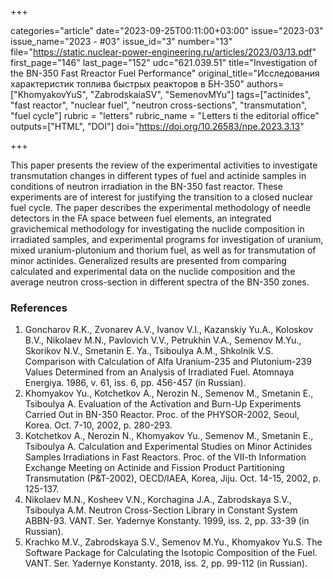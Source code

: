 +++

categories="article"
date="2023-09-25T00:11:00+03:00"
issue="2023-03"
issue_name="2023 - #03"
issue_id="3"
number="13"
file="https://static.nuclear-power-engineering.ru/articles/2023/03/13.pdf"
first_page="146"
last_page="152"
udc="621.039.51"
title="Investigation of the BN-350 Fast Rreactor Fuel Performance"
original_title="Исследования характеристик топлива быстрых реакторов в БН-350"
authors=["KhomyakovYuS", "ZabrodskaiaSV", "SemenovMYu"]
tags=["actinides", "fast reactor", "nuclear fuel", "neutron cross-sections", "transmutation", "fuel cycle"]
rubric = "letters"
rubric_name = "Letters ti the editorial office"
outputs=["HTML", "DOI"]
doi="https://doi.org/10.26583/npe.2023.3.13"

+++

This paper presents the review of the experimental activities to investigate transmutation changes in different types of fuel and actinide samples in conditions of neutron irradiation in the BN-350 fast reactor. These experiments are of interest for justifying the transition to a closed nuclear fuel cycle. The paper describes the experimental methodology of needle detectors in the FA space between fuel elements, an integrated gravichemical methodology for investigating the nuclide composition in irradiated samples, and experimental programs for investigation of uranium, mixed uranium-plutonium and thorium fuel, as well as for transmutation of minor actinides. Generalized results are presented from comparing calculated and experimental data on the nuclide composition and the average neutron cross-section in different spectra of the BN-350 zones.

### References

1. Goncharov R.K., Zvonarev A.V., Ivanov V.I., Kazanskiy Yu.A., Koloskov B.V., Nikolaev M.N., Pavlovich V.V., Petrukhin V.A., Semenov M.Yu., Skorikov N.V., Smetanin E. Ya., Tsiboulya A.M., Shkolnik V.S. Comparison with Calculation of Alfa Uranium-235 and Plutonium-239 Values Determined from an Analysis of Irradiated Fuel. Atomnaya Energiya. 1986, v. 61, iss. 6, pp. 456-457 (in Russian).
2. Khomyakov Yu., Kotchetkov A., Nerozin N., Semenov M., Smetanin E., Tsiboulya A. Evaluation of the Activation and Burn-Up Experiments Carried Out in BN-350 Reactor. Proc. of the PHYSOR-2002, Seoul, Korea. Oct. 7-10, 2002, p. 280-293.
3. Kotchetkov A., Nerozin N., Khomyakov Yu., Semenov M., Smetanin E., Tsiboulya A. Calculation and Experimental Studies on Minor Actinides Samples Irradiations in Fast Reactors. Proc. of the VII-th Information Exchange Meeting on Actinide and Fission Product Partitioning Transmutation (P&T-2002), OECD/IAEA, Korea, Jiju. Oct. 14-15, 2002, p. 125-137.
4. Nikolaev M.N., Kosheev V.N., Korchagina J.A., Zabrodskaya S.V., Tsiboulya A.M. Neutron Cross-Section Library in Constant System ABBN-93. VANT. Ser. Yadernye Konstanty. 1999, iss. 2, pp. 33-39 (in Russian).
5. Krachko М.V., Zabrodskaya S.V., Semenov М.Yu., Khomyakov Yu.S. The Software Package for Calculating the Isotopic Composition of the Fuel. VANT. Ser. Yadernye Konstanty. 2018, iss. 2, pp. 99-112 (in Russian).